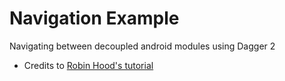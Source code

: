 # Navigation Example
Navigating between decoupled android modules using Dagger 2
- Credits to [Robin Hood's tutorial](https://robinhood.engineering/android-inter-module-navigation-with-dagger-b808c4579067)
